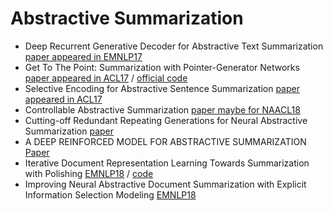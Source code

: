 # Abstractive Summarization
- Deep Recurrent Generative Decoder for Abstractive Text Summarization [paper appeared in EMNLP17](https://arxiv.org/pdf/1708.00625.pdf)
- Get To The Point: Summarization with Pointer-Generator Networks [paper appeared in ACL17](
http://aclweb.org/anthology/P17-1099) / [official code](https://github.com/abisee/pointer-generator)
- Selective Encoding for Abstractive Sentence Summarization [paper appeared in ACL17](http://aclweb.org/anthology/P/P17/P17-1101.pdf)
- Controllable Abstractive Summarization [paper maybe for NAACL18](https://arxiv.org/pdf/1711.05217.pdf)
- Cutting-off Redundant Repeating Generations for Neural Abstractive Summarization [paper](https://aclanthology.info/pdf/E/E17/E17-2047.pdf)
- A DEEP REINFORCED MODEL FOR ABSTRACTIVE SUMMARIZATION [Paper](https://arxiv.org/pdf/1705.04304.pdf)
- Iterative Document Representation Learning Towards Summarization with Polishing [EMNLP18](https://arxiv.org/abs/1809.10324) / [code](https://github.com/yingtaomj/Iterative-Document-Representation-Learning-Towards-Summarization-with-Polishing)
- Improving Neural Abstractive Document Summarization with Explicit Information Selection Modeling [EMNLP18](http://www.aclweb.org/anthology/D18-1205)
